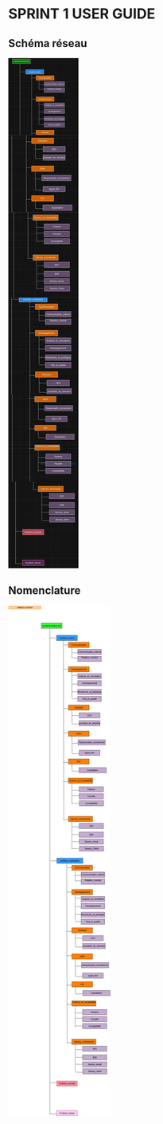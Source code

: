 # SPRINT 1 USER GUIDE
## Schéma réseau
![Schéma réseau](Ressources/Images/nomen.png)
## Nomenclature
![Nomenclature](Ressources/Images/nomenclature.drawio.png)
